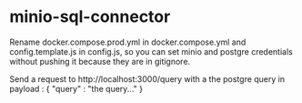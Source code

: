 # minio-sql-connector

Rename docker.compose.prod.yml in docker.compose.yml and config.template.js in config.js, so you can set minio and postgre credentials without pushing it because they are in gitignore.

Send a request to http://localhost:3000/query with a the postgre query in payload :
{
    "query" : "the query..."
} 